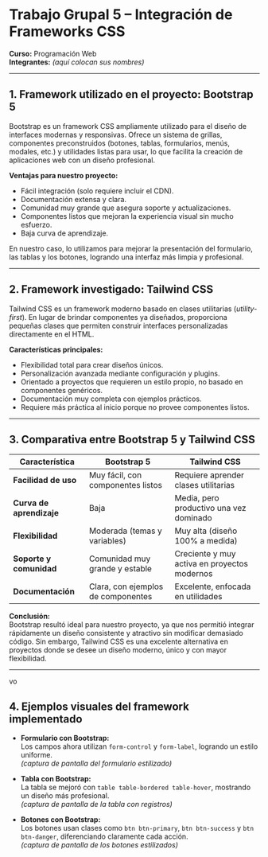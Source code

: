 # Trabajo Grupal 5 – Integración de Frameworks CSS  
**Curso:** Programación Web  
**Integrantes:** *(aquí colocan sus nombres)*  

---

## 1. Framework utilizado en el proyecto: **Bootstrap 5**

Bootstrap es un framework CSS ampliamente utilizado para el diseño de interfaces modernas y responsivas. Ofrece un sistema de grillas, componentes preconstruidos (botones, tablas, formularios, menús, modales, etc.) y utilidades listas para usar, lo que facilita la creación de aplicaciones web con un diseño profesional.  

**Ventajas para nuestro proyecto:**  
- Fácil integración (solo requiere incluir el CDN).  
- Documentación extensa y clara.  
- Comunidad muy grande que asegura soporte y actualizaciones.  
- Componentes listos que mejoran la experiencia visual sin mucho esfuerzo.  
- Baja curva de aprendizaje.  

En nuestro caso, lo utilizamos para mejorar la presentación del formulario, las tablas y los botones, logrando una interfaz más limpia y profesional.  

---

## 2. Framework investigado: **Tailwind CSS**

Tailwind CSS es un framework moderno basado en clases utilitarias (*utility-first*). En lugar de brindar componentes ya diseñados, proporciona pequeñas clases que permiten construir interfaces personalizadas directamente en el HTML.  

**Características principales:**  
- Flexibilidad total para crear diseños únicos.  
- Personalización avanzada mediante configuración y plugins.  
- Orientado a proyectos que requieren un estilo propio, no basado en componentes genéricos.  
- Documentación muy completa con ejemplos prácticos.  
- Requiere más práctica al inicio porque no provee componentes listos.  

---

## 3. Comparativa entre Bootstrap 5 y Tailwind CSS  

| Característica        | Bootstrap 5                        | Tailwind CSS                        |
|-----------------------|------------------------------------|-------------------------------------|
| **Facilidad de uso**  | Muy fácil, con componentes listos  | Requiere aprender clases utilitarias |
| **Curva de aprendizaje** | Baja                           | Media, pero productivo una vez dominado |
| **Flexibilidad**      | Moderada (temas y variables)       | Muy alta (diseño 100% a medida)      |
| **Soporte y comunidad** | Comunidad muy grande y estable   | Creciente y muy activa en proyectos modernos |
| **Documentación**     | Clara, con ejemplos de componentes | Excelente, enfocada en utilidades    |

**Conclusión:**  
Bootstrap resultó ideal para nuestro proyecto, ya que nos permitió integrar rápidamente un diseño consistente y atractivo sin modificar demasiado código. Sin embargo, Tailwind CSS es una excelente alternativa en proyectos donde se desee un diseño moderno, único y con mayor flexibilidad.  

---
vo
## 4. Ejemplos visuales del framework implementado

- **Formulario con Bootstrap:**  
Los campos ahora utilizan `form-control` y `form-label`, logrando un estilo uniforme.  
*(captura de pantalla del formulario estilizado)*  

- **Tabla con Bootstrap:**  
La tabla se mejoró con `table table-bordered table-hover`, mostrando un diseño más profesional.  
*(captura de pantalla de la tabla con registros)*  

- **Botones con Bootstrap:**  
Los botones usan clases como `btn btn-primary`, `btn btn-success` y `btn btn-danger`, diferenciando claramente cada acción.  
*(captura de pantalla de los botones estilizados)*  
